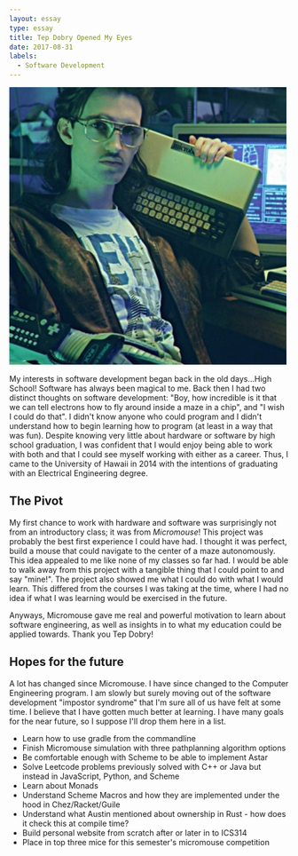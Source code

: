```yaml
---
layout: essay
type: essay
title: Tep Dobry Opened My Eyes
date: 2017-08-31
labels:
  - Software Development
---
```


<img class="ui medium right floated image" src="../images/hackerman.jpg">

My interests in software development began back in the old days...High School! Software has always been magical to me. Back then I had two distinct thoughts on software development:
"Boy, how incredible is it that we can tell electrons how to fly around inside a maze in a chip", and "I wish I could do that". I didn't know anyone who could program and I didn't understand how to begin learning how to program (at least in a way that was fun). Despite knowing very little about hardware or software by high school graduation, I was confident that I would enjoy being able to work with both and that I could see myself working with either as a career. Thus, I came to the University of Hawaii in 2014 with the intentions of graduating with an Electrical Engineering degree.

## The Pivot

My first chance to work with hardware and software was surprisingly not from an introductory class; it was from *Micromouse*! This project was probably the best first experience I could have had. I thought it was perfect, build a mouse that could navigate to the center of a maze autonomously. This idea appealed to me like none of my classes so far had. I would be able to walk away from this project with a tangible thing that I could point to and say "mine!". The project also showed me what I could do with what I would learn. This differed from the courses I was taking at the time, where I had no idea if what I was learning would be exercised in the future. 

Anyways, Micromouse gave me real and powerful motivation to learn about software engineering, as well as insights in to what my education could be applied towards. Thank you Tep Dobry!

## Hopes for the future

A lot has changed since Micromouse. I have since changed to the Computer Engineering program. I am slowly but surely moving out of the software development "impostor syndrome" that I'm sure all of us have felt at some time. I believe that I have gotten much better at learning. I have many goals for the near future, so I suppose I'll drop them here in a list.

* Learn how to use gradle from the commandline
* Finish Micromouse simulation with three pathplanning algorithm options
* Be comfortable enough with Scheme to be able to implement Astar
* Solve Leetcode problems previously solved with C++ or Java but instead in JavaScript, Python, and Scheme
* Learn about Monads
* Understand Scheme Macros and how they are implemented under the hood in Chez/Racket/Guile
* Understand what Austin mentioned about ownership in Rust - how does it check this at compile time?
* Build personal website from scratch after or later in to ICS314
* Place in top three mice for this semester's micromouse competition
